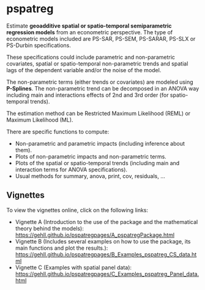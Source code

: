 # pspatreg
Estimate **geoadditive spatial or spatio-temporal semiparametric regression models**
from an econometric perspective.
The type of econometric models included are PS-SAR, PS-SEM, PS-SARAR, PS-SLX or PS-Durbin
specifications.

These specifications could include parametric and non-parametric covariates, spatial or 
spatio-temporal non-parametric trends and spatial lags of the dependent variable and/or 
the noise of the model. 

The non-parametric terms (either trends or covariates) are modeled using **P-Splines**. 
The non-parametric trend can be decomposed in an ANOVA way including main and interactions 
effects of 2nd and 3rd order (for spatio-temporal trends). 

The estimation method can be Restricted Maximum Likelihood (REML) or Maximum Likelihood (ML).

There are specific functions to compute:

- Non-parametric and parametric impacts (including inference about them).
- Plots of non-parametric impacts and non-parametric terms. 
- Plots of the spatial or spatio-temporal trends (including main and interaction terms for ANOVA specifications).
- Usual methods for summary, anova, print, cov, residuals, ...

## Vignettes
To view the vignettes online, click on the following links:
- Vignette A (Introduction to the use of the package and the mathematical theory behind the models): https://gehll.github.io/pspatregpages/A_pspatregPackage.html
- Vignette B (Includes several examples on how to use the package, its main functions and plot the results.): https://gehll.github.io/pspatregpages/B_Examples_pspatreg_CS_data.html
- Vignette C (Examples with spatial panel data): https://gehll.github.io/pspatregpages/C_Examples_pspatreg_Panel_data.html
